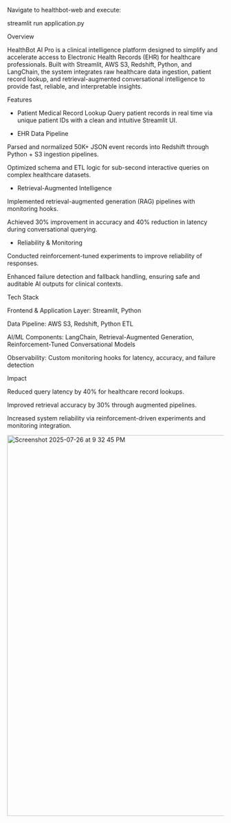 Navigate to healthbot-web and execute:

streamlit run application.py

Overview

HealthBot AI Pro is a clinical intelligence platform designed to simplify and accelerate access to Electronic Health Records (EHR) for healthcare professionals. Built with Streamlit, AWS S3, Redshift, Python, and LangChain, the system integrates raw healthcare data ingestion, patient record lookup, and retrieval-augmented conversational intelligence to provide fast, reliable, and interpretable insights.

Features

* Patient Medical Record Lookup
Query patient records in real time via unique patient IDs with a clean and intuitive Streamlit UI.

* EHR Data Pipeline

Parsed and normalized 50K+ JSON event records into Redshift through Python + S3 ingestion pipelines.

Optimized schema and ETL logic for sub-second interactive queries on complex healthcare datasets.

* Retrieval-Augmented Intelligence

Implemented retrieval-augmented generation (RAG) pipelines with monitoring hooks.

Achieved 30% improvement in accuracy and 40% reduction in latency during conversational querying.

* Reliability & Monitoring

Conducted reinforcement-tuned experiments to improve reliability of responses.

Enhanced failure detection and fallback handling, ensuring safe and auditable AI outputs for clinical contexts.


Tech Stack

Frontend & Application Layer: Streamlit, Python

Data Pipeline: AWS S3, Redshift, Python ETL

AI/ML Components: LangChain, Retrieval-Augmented Generation, Reinforcement-Tuned Conversational Models

Observability: Custom monitoring hooks for latency, accuracy, and failure detection


Impact

Reduced query latency by 40% for healthcare record lookups.

Improved retrieval accuracy by 30% through augmented pipelines.

Increased system reliability via reinforcement-driven experiments and monitoring integration.

<img width="1728" height="887" alt="Screenshot 2025-07-26 at 9 32 45 PM" src="https://github.com/user-attachments/assets/732042b0-5dec-494b-9aa7-df06d9ac32b3" />

